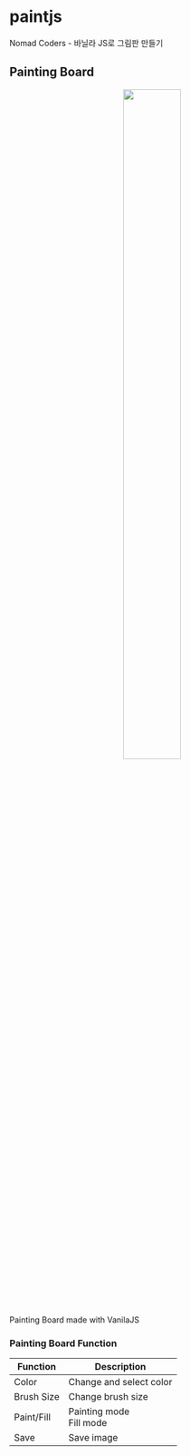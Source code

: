 paintjs
==============

Nomad Coders - 바닐라 JS로 그림판 만들기

Painting Board
------------------


<p align="center"><img src="https://user-images.githubusercontent.com/72875528/108388934-7d4cc500-7252-11eb-8a0d-dbdd2f2ef6e3.PNG" width="45%" height="55%"></p>

Painting Board made with VanilaJS


### Painting Board Function

|Function|Description|
|--|--|
|Color|Change and select color|
|Brush Size|Change brush size|
|Paint/Fill|Painting mode<br>Fill mode|
|Save|Save image|




